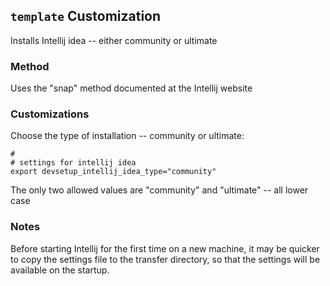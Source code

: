 ## `template` Customization
Installs Intellij idea -- either community or ultimate

### Method
Uses the "snap" method documented at the Intellij website

### Customizations
Choose the type of installation -- community or ultimate:
````
#
# settings for intellij idea
export devsetup_intellij_idea_type="community"
````
The only two allowed values are "community" and "ultimate" -- all lower case

### Notes
Before starting Intellij for the first time on a new machine, it may be quicker to copy the
settings file to the transfer directory, so that the settings will be available on the startup.
